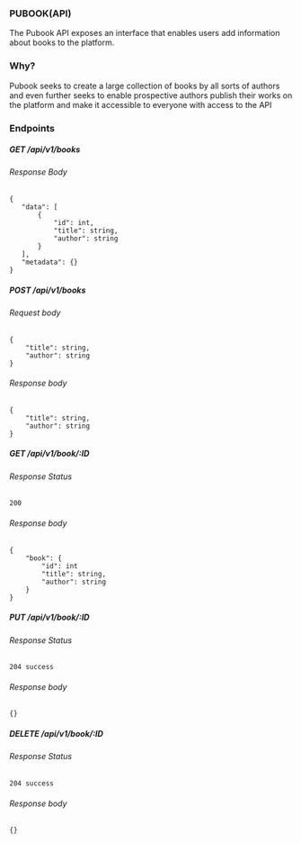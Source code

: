 ### PUBOOK(API)
The Pubook API exposes an interface that enables users add information about books to the platform.

### Why?
Pubook seeks to create a large collection of books by all sorts of authors and even further seeks
to enable prospective authors publish their works on the platform and make it accessible to everyone
with access to the API

### Endpoints

##### GET /api/v1/books
###### Response Body
```
{
   "data": [
       {
           "id": int,
           "title": string,
           "author": string
       }
   ],
   "metadata": {}
}
```

##### POST /api/v1/books
###### Request body
```
{
    "title": string,
    "author": string
}
```

###### Response body
```
{
    "title": string,
    "author": string
}
```

##### GET /api/v1/book/:ID
###### Response Status
    200
###### Response body
```
{
    "book": {
        "id": int
        "title": string,
        "author": string
    }
}
```

##### PUT /api/v1/book/:ID
###### Response Status
    204 success
###### Response body
```
{}
```

##### DELETE /api/v1/book/:ID
###### Response Status
    204 success
###### Response body
```
{}
```



